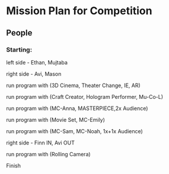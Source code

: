 # Mission Plan for Competition

## People 
### Starting:

left side - Ethan, Mujtaba

right side - Avi, Mason

run program with (3D Cinema, Theater Change, IE, AR)

run program with (Craft Creator, Hologram Performer, Mu-Co-L)

run program with (MC-Anna, MASTERPIECE,2x Audience)

run program with (Movie Set, MC-Emily)

run program with (MC-Sam, MC-Noah, 1x+1x Audience)

right side - Finn IN, Avi OUT

run program with (Rolling Camera)

Finish






























